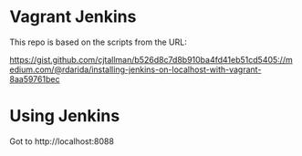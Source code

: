 # Vagrant Jenkins

This repo is based on the scripts from the URL:

https://gist.github.com/cjtallman/b526d8c7d8b910ba4fd41eb51cd5405://medium.com/@rdarida/installing-jenkins-on-localhost-with-vagrant-8aa59761bec

# Using Jenkins

Got to http://localhost:8088
